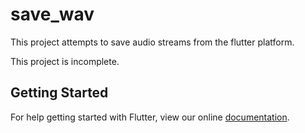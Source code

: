 # save_wav

This project attempts to save audio streams from the flutter platform.

This project is incomplete.

## Getting Started

For help getting started with Flutter, view our online
[documentation](http://flutter.io/).
